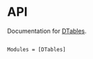 # API

Documentation for [DTables](https://github.com/juliaparallel/DTables.jl).

```@index
```

```@autodocs
Modules = [DTables]
```
